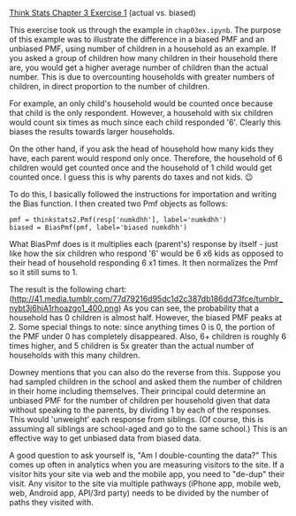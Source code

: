 [Think Stats Chapter 3 Exercise 1](http://greenteapress.com/thinkstats2/html/thinkstats2004.html#toc31) (actual vs. biased)

This exercise took us through the example in `chap03ex.ipynb`. The purpose of this example was to illustrate the difference in a biased PMF and an unbiased PMF, using number of children in a household as an example. If you asked a group of children how many children in their household there are, you would get a higher average number of children than the actual number. This is due to overcounting households with greater numbers of children, in direct proportion to the number of children.

For example, an only child's household would be counted once because that child is the only respondent. However, a household with six children would count six times as much since each child responded '6'. Clearly this biases the results towards larger households.

On the other hand, if you ask the head of household how many kids they have, each parent would respond only once. Therefore, the household of 6 children would get counted once and the household of 1 child would get counted once. I guess this is why parents do taxes and not kids. :wink:

To do this, I basically followed the instructions for importation and writing the Bias function. I then created two Pmf objects as follows:

```
pmf = thinkstats2.Pmf(resp['numkdhh'], label='numkdhh')
biased = BiasPmf(pmf, label='biased numkdhh')
```
What BiasPmf does is it multiplies each (parent's) response by itself - just like how the six children who respond '6' would be 6 x6 kids as opposed to their head of household responding 6 x1 times. It then normalizes the Pmf so it still sums to 1.

The result is the following chart:
(http://41.media.tumblr.com/77d79216d95dc1d2c387db186dd73fce/tumblr_nybt3j6hjA1rhoazgo1_400.png)
As you can see, the probability that a household has 0 children is almost half. However, the biased PMF peaks at 2. Some special things to note: since anything times 0 is 0, the portion of the PMF under 0 has completely disappeared. Also, 6+ children is roughly 6 times higher, and 5 children is 5x greater than the actual number of households with this many children.

Downey mentions that you can also do the reverse from this. Suppose you had sampled children in the school and asked them the number of children in their home including themselves. Their principal could determine an unbiased PMF for the number of children per household given that data without speaking to the parents, by dividing 1 by each of the responses. This would 'unweight' each response from siblings. (Of course, this is assuming all siblings are school-aged and go to the same school.) This is an effective way to get unbiased data from biased data.

A good question to ask yourself is, "Am I double-counting the data?" This comes up often in analytics when you are measuring visitors to the site. If a visitor hits your site via web and the mobile app, you need to "de-dup" their visit. Any visitor to the site via multiple pathways (iPhone app, mobile web, web, Android app, API/3rd party) needs to be divided by the number of paths they visited with.